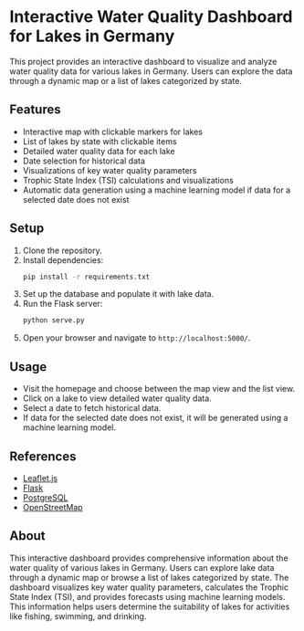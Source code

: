 
# Interactive Water Quality Dashboard for Lakes in Germany

This project provides an interactive dashboard to visualize and analyze water quality data for various lakes in Germany. Users can explore the data through a dynamic map or a list of lakes categorized by state.

## Features

- Interactive map with clickable markers for lakes
- List of lakes by state with clickable items
- Detailed water quality data for each lake
- Date selection for historical data
- Visualizations of key water quality parameters
- Trophic State Index (TSI) calculations and visualizations
- Automatic data generation using a machine learning model if data for a selected date does not exist

## Setup

1. Clone the repository.
2. Install dependencies:
   ```sh
   pip install -r requirements.txt
   ```
3. Set up the database and populate it with lake data.
4. Run the Flask server:
   ```sh
   python serve.py
   ```
5. Open your browser and navigate to `http://localhost:5000/`.

## Usage

- Visit the homepage and choose between the map view and the list view.
- Click on a lake to view detailed water quality data.
- Select a date to fetch historical data.
- If data for the selected date does not exist, it will be generated using a machine learning model.

## References

- [Leaflet.js](https://leafletjs.com/)
- [Flask](https://flask.palletsprojects.com/)
- [PostgreSQL](https://www.postgresql.org/)
- [OpenStreetMap](https://www.openstreetmap.org/)

## About

This interactive dashboard provides comprehensive information about the water quality of various lakes in Germany. Users can explore lake data through a dynamic map or browse a list of lakes categorized by state. The dashboard visualizes key water quality parameters, calculates the Trophic State Index (TSI), and provides forecasts using machine learning models. This information helps users determine the suitability of lakes for activities like fishing, swimming, and drinking.
